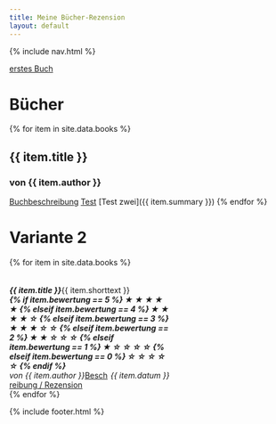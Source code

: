 ```yaml
---
title: Meine Bücher-Rezension
layout: default
---
```

{% include nav.html %}

[erstes Buch](_includes/buch_eins.md)
# Bücher
{% for item in site.data.books %}
## {{ item.title }}
### von **{{ item.author }}**
<a href="{{ item.summary }}">Buchbeschreibung</a>
[Test](books/buch_eins.md)
[Test zwei]({{ item.summary }})
{% endfor %}

# Variante 2
<div class="row row-cols-1 row-cols-md-4 g-4">
{% for item in site.data.books %}
<div class="col">
    <div class="card shadow-lg p-3 mb-5 bg-body rounded" style="width: 18rem;">
      <div class="card-body">
        <h5 class="card-title">
            <span style="float: left;">{{ item.title }}</span>
            <span class="badge bg-dark" style="float: right;">
{% if item.bewertung == 5 %}
&#9733; &#9733; &#9733; &#9733; &#9733;
{% elseif item.bewertung == 4 %}
&#9733; &#9733; &#9733; &#9733; &#9734;
{% elseif item.bewertung == 3 %}
&#9733; &#9733; &#9733; &#9734; &#9734;
{% elseif item.bewertung == 2 %}
&#9733; &#9733; &#9734; &#9734; &#9734;
{% elseif item.bewertung == 1 %}
&#9733; &#9734; &#9734; &#9734; &#9734;
{% elseif item.bewertung == 0 %}
&#9734; &#9734; &#9734; &#9734; &#9734;
{% endif %}
            </span> 
        </h5>
        <h6 class="card-subtitle mb-2 text-muted">
            <span style="float: left;">von {{ item.author }}</span> <span style="float: right;"> {{ item.datum }}</span>
        </h6>
        <p class="card-text">{{ item.shorttext }}</p>
        <a href="{{ item.id }}.md" class="btn btn-primary">Beschreibung / Rezension</a>
      </div>
    </div>
</div>
{% endfor %}
</div>

{% include footer.html %}